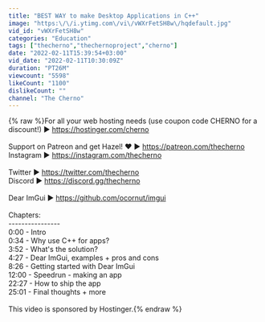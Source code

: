 ```yaml
---
title: "BEST WAY to make Desktop Applications in C++"
image: "https:\/\/i.ytimg.com\/vi\/vWXrFetSH8w\/hqdefault.jpg"
vid_id: "vWXrFetSH8w"
categories: "Education"
tags: ["thecherno","thechernoproject","cherno"]
date: "2022-02-11T15:39:54+03:00"
vid_date: "2022-02-11T10:30:09Z"
duration: "PT26M"
viewcount: "5598"
likeCount: "1100"
dislikeCount: ""
channel: "The Cherno"
---
```

{% raw %}For all your web hosting needs (use coupon code CHERNO for a discount!) ► <a rel="nofollow" target="blank" href="https://hostinger.com/cherno">https://hostinger.com/cherno</a><br /><br />Support on Patreon and get Hazel! ❤️ ► <a rel="nofollow" target="blank" href="https://patreon.com/thecherno">https://patreon.com/thecherno</a><br />Instagram ► <a rel="nofollow" target="blank" href="https://instagram.com/thecherno">https://instagram.com/thecherno</a><br /><br />Twitter ► <a rel="nofollow" target="blank" href="https://twitter.com/thecherno">https://twitter.com/thecherno</a><br />Discord ► <a rel="nofollow" target="blank" href="https://discord.gg/thecherno">https://discord.gg/thecherno</a><br /><br />Dear ImGui ► <a rel="nofollow" target="blank" href="https://github.com/ocornut/imgui">https://github.com/ocornut/imgui</a><br /><br />Chapters:<br />----------------<br />0:00 - Intro<br />0:34 - Why use C++ for apps?<br />3:52 - What's the solution?<br />4:27 - Dear ImGui, examples + pros and cons<br />8:26 - Getting started with Dear ImGui<br />12:00 - Speedrun - making an app<br />22:27 - How to ship the app<br />25:01 - Final thoughts + more<br /><br />This video is sponsored by Hostinger.{% endraw %}
